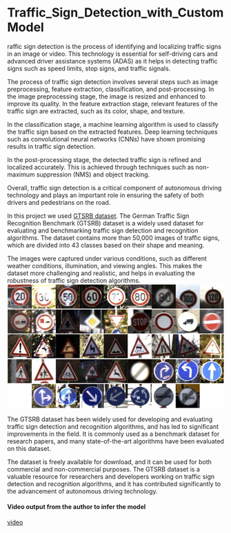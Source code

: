# Traffic_Sign_Detection_with_CustomModel

raffic sign detection is the process of identifying and localizing traffic signs in an image or video. This technology is essential for self-driving cars and advanced driver assistance systems (ADAS) as it helps in detecting traffic signs such as speed limits, stop signs, and traffic signals.

The process of traffic sign detection involves several steps such as image preprocessing, feature extraction, classification, and post-processing. In the image preprocessing stage, the image is resized and enhanced to improve its quality. In the feature extraction stage, relevant features of the traffic sign are extracted, such as its color, shape, and texture.

In the classification stage, a machine learning algorithm is used to classify the traffic sign based on the extracted features. Deep learning techniques such as convolutional neural networks (CNNs) have shown promising results in traffic sign detection.

In the post-processing stage, the detected traffic sign is refined and localized accurately. This is achieved through techniques such as non-maximum suppression (NMS) and object tracking.

Overall, traffic sign detection is a critical component of autonomous driving technology and plays an important role in ensuring the safety of both drivers and pedestrians on the road.


In this project we used [GTSRB dataset](https://paperswithcode.com/dataset/gtsrb).  The German Traffic Sign Recognition Benchmark (GTSRB) dataset is a widely used dataset for evaluating and benchmarking traffic sign detection and recognition algorithms. The dataset contains more than 50,000 images of traffic signs, which are divided into 43 classes based on their shape and meaning.

The images were captured under various conditions, such as different weather conditions, illumination, and viewing angles. This makes the dataset more challenging and realistic, and helps in evaluating the robustness of traffic sign detection algorithms.
![](https://github.com/uraimov92cnu/Traffic_Sign_Detection_with_CustomModel/blob/master/inference_outputs/GTSRB.jpg)

The GTSRB dataset has been widely used for developing and evaluating traffic sign detection and recognition algorithms, and has led to significant improvements in the field. It is commonly used as a benchmark dataset for research papers, and many state-of-the-art algorithms have been evaluated on this dataset.

The dataset is freely available for download, and it can be used for both commercial and non-commercial purposes. The GTSRB dataset is a valuable resource for researchers and developers working on traffic sign detection and recognition algorithms, and it has contributed significantly to the advancement of autonomous driving technology.

#### Video output from the author to infer the model
[video](https://github.com/uraimov92cnu/Traffic_Sign_Detection_with_CustomModel/blob/master/inference_outputs/video_Korea_Yeosu_2.mp4)
